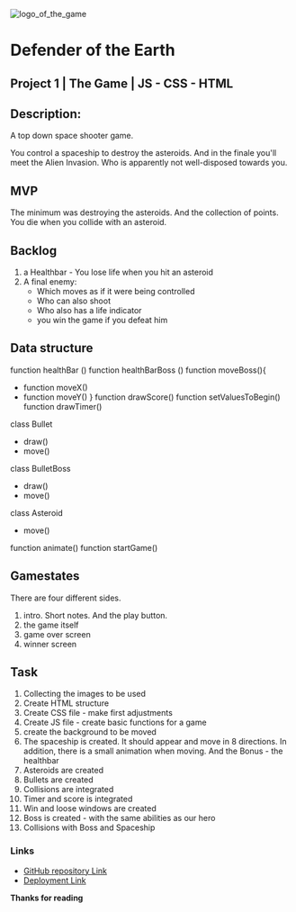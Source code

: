 ![logo_of_the_game]()

# Defender of the Earth

## Project 1 | The Game | JS - CSS - HTML

## Description:

A top down space shooter game.

You control a spaceship to destroy the asteroids. And in the finale you'll meet the Alien Invasion. 
Who is apparently not well-disposed towards you.

## MVP

The minimum was destroying the asteroids. And the collection of points. 
You die when you collide with an asteroid.

## Backlog

1. a Healthbar - You lose life when you hit an asteroid
2. A final enemy:
    - Which moves as if it were being controlled
    - Who can also shoot
    - Who also has a life indicator
    - you win the game if you defeat him

## Data structure

function healthBar ()
function healthBarBoss ()
function moveBoss(){
- function moveX()
- function moveY()
}
function drawScore()
function setValuesToBegin()
function drawTimer()

class Bullet
- draw()
- move()

class BulletBoss
- draw()
- move()

class Asteroid
- move()

function animate()
function startGame()

## Gamestates

There are four different sides.

1. intro. Short notes. And the play button.
2. the game itself
3. game over screen
4. winner screen

## Task

1. Collecting the images to be used
2. Create HTML structure 
3. Create CSS file - make first adjustments
4. Create JS file - create basic functions for a game
5. create the background to be moved
6. The spaceship is created. It should appear and move in 8 directions. 
In addition, there is a small animation when moving. And the Bonus - the healthbar
7. Asteroids are created
8. Bullets are created
9. Collisions are integrated
10. Timer and score is integrated
11. Win and loose windows are created
12. Boss is created - with the same abilities as our hero
13. Collisions with Boss and Spaceship

### Links

- [GitHub repository Link](https://github.com/kohoki/Project-1)
- [Deployment Link](https://kohoki.github.io/Project-1/)



**Thanks for reading** 

